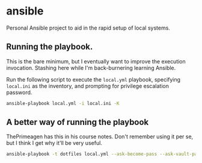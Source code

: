 # ansible
Personal Ansible project to aid in the rapid setup of local systems.

## Running the playbook.
This is the bare minimum, but I eventually want to improve the execution invocation. Stashing here while I'm back-burnering learning Ansible.

Run the following script to execute the `local.yml` playbook, specifying `local.ini` as the inventory, and prompting for privilege escalation password.

```bash
ansible-playbook local.yml -i local.ini -K
```

## A better way of running the playbook

ThePrimeagen has this in his course notes. Don't remember using it per se, but I think I get why it'll be very useful.

```bash
ansible-playbook -t dotfiles local.yml --ask-become-pass --ask-vault-pass
```
